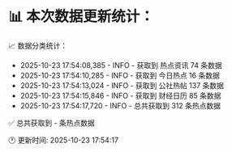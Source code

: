 📊 本次数据更新统计：
==========================

📈 数据分类统计：
- 2025-10-23 17:54:08,385 - INFO - 获取到 热点资讯 74 条数据
- 2025-10-23 17:54:10,285 - INFO - 获取到 今日热点 16 条数据
- 2025-10-23 17:54:13,024 - INFO - 获取到 公社热帖 137 条数据
- 2025-10-23 17:54:15,846 - INFO - 获取到 财经日历 85 条数据
- 2025-10-23 17:54:17,720 - INFO - 总共获取到 312 条热点数据

✅ 总共获取到 - 条热点数据

🕐 更新时间: 2025-10-23 17:54:17
